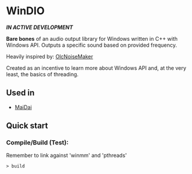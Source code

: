 # WinDIO

***IN ACTIVE DEVELOPMENT***

**Bare bones** of an audio output library for Windows written in C++ with Windows API.
Outputs a specific sound based on provided frequency.

Heavily inspired by: [OlcNoiseMaker](https://github.com/OneLoneCoder/synth/blob/master/olcNoiseMaker.h)

Created as an incentive to learn more about Windows API and, at the very least, the basics of threading.

## Used in
- [MaiDai](https://github.com/zermil/maidai)

## Quick start

### Compile/Build (Test):

Remember to link against 'winmm' and 'pthreads'

```console
> build
```